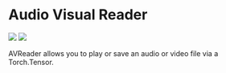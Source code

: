 # Audio Visual Reader

![](https://github.com/bchamand/pyAVReader/workflows/build/badge.svg)
[![](https://github.com/bchamand/pyAVReader/workflows/docs/badge.svg)](https://bchamand.github.io/pyAVReader)

AVReader allows you to play or save an audio or video file via a Torch.Tensor.
